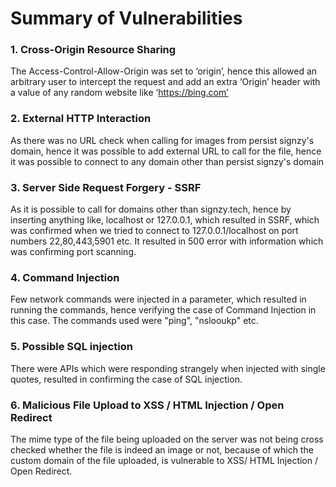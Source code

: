 # Summary of Vulnerabilities

### 1. Cross-Origin Resource Sharing&#x20;

The Access-Control-Allow-Origin was set to ‘origin’, hence this allowed an arbitrary user to intercept the request and add an extra ‘Origin’ header with a value of any random website like ‘https://bing.com’

### 2. External HTTP Interaction

As there was no URL check when calling for images from persist signzy's domain, hence it was possible to add external URL to call for the file, hence it was possible to connect to any domain other than persist signzy's domain

### 3. Server Side Request Forgery - SSRF

As it is possible to call for domains other than signzy.tech, hence by inserting anything like, localhost or 127.0.0.1, which resulted in SSRF, which was confirmed when we tried to connect to 127.0.0.1/localhost on port numbers 22,80,443,5901 etc. It resulted in 500 error with information which was confirming port scanning.

### 4. Command Injection

Few network commands were injected in a parameter, which resulted in running the commands, hence verifying the case of Command Injection in this case. The commands used were "ping", "nslooukp" etc.

### 5. Possible SQL injection

There were APIs which were responding strangely when injected with single quotes, resulted in confirming the case of SQL injection.

### 6. Malicious File Upload to XSS / HTML Injection / Open Redirect

The mime type of the file being uploaded on the server was not being cross checked whether the file is indeed an image or not, because of which the custom domain of the file uploaded, is vulnerable to XSS/ HTML Injection / Open Redirect.

###
